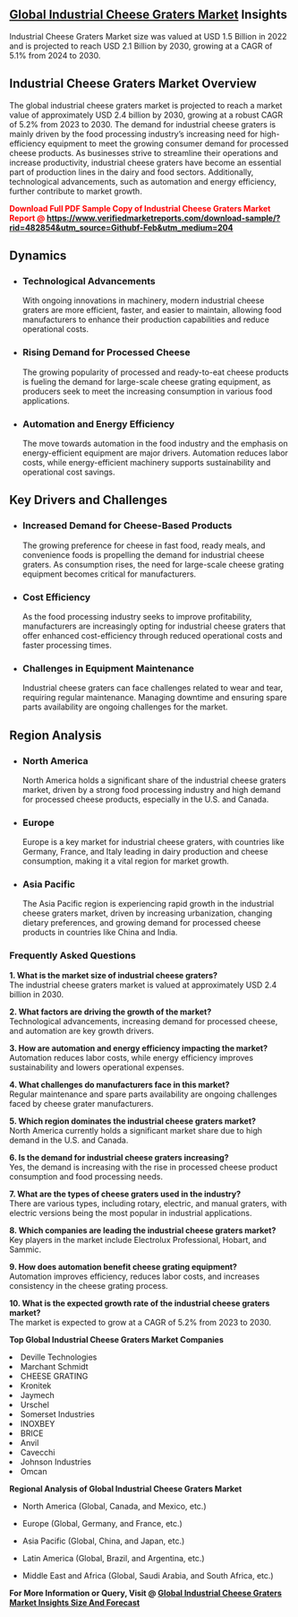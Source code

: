 <h2><a href="https://www.verifiedmarketreports.com/download-sample/?rid=482854&amp;utm_source=Githubf&amp;utm_medium=204" target="_blank">Global Industrial Cheese Graters Market</a> Insights</h2><p>Industrial Cheese Graters Market size was valued at USD 1.5 Billion in 2022 and is projected to reach USD 2.1 Billion by 2030, growing at a CAGR of 5.1% from 2024 to 2030.</p><p><h2>Industrial Cheese Graters Market Overview</h2> <p>The global industrial cheese graters market is projected to reach a market value of approximately USD 2.4 billion by 2030, growing at a robust CAGR of 5.2% from 2023 to 2030. The demand for industrial cheese graters is mainly driven by the food processing industry’s increasing need for high-efficiency equipment to meet the growing consumer demand for processed cheese products. As businesses strive to streamline their operations and increase productivity, industrial cheese graters have become an essential part of production lines in the dairy and food sectors. Additionally, technological advancements, such as automation and energy efficiency, further contribute to market growth.</p> <p><strong><p><span class=""><span style="color: #ff0000;"><strong>Download Full PDF Sample Copy of Industrial Cheese Graters Market Report</strong> @ </span><a href="https://www.verifiedmarketreports.com/download-sample/?rid=482854&amp;utm_source=Githubf-Feb&amp;utm_medium=204" target="_blank">https://www.verifiedmarketreports.com/download-sample/?rid=482854&amp;utm_source=Githubf-Feb&amp;utm_medium=204</a></span></p></strong></p> <h2>Dynamics</h2> <ul> <li><h3>Technological Advancements</h3>With ongoing innovations in machinery, modern industrial cheese graters are more efficient, faster, and easier to maintain, allowing food manufacturers to enhance their production capabilities and reduce operational costs.</li> <li><h3>Rising Demand for Processed Cheese</h3>The growing popularity of processed and ready-to-eat cheese products is fueling the demand for large-scale cheese grating equipment, as producers seek to meet the increasing consumption in various food applications.</li> <li><h3>Automation and Energy Efficiency</h3>The move towards automation in the food industry and the emphasis on energy-efficient equipment are major drivers. Automation reduces labor costs, while energy-efficient machinery supports sustainability and operational cost savings.</li> </ul> <h2>Key Drivers and Challenges</h2> <ul> <li><h3>Increased Demand for Cheese-Based Products</h3>The growing preference for cheese in fast food, ready meals, and convenience foods is propelling the demand for industrial cheese graters. As consumption rises, the need for large-scale cheese grating equipment becomes critical for manufacturers.</li> <li><h3>Cost Efficiency</h3>As the food processing industry seeks to improve profitability, manufacturers are increasingly opting for industrial cheese graters that offer enhanced cost-efficiency through reduced operational costs and faster processing times.</li> <li><h3>Challenges in Equipment Maintenance</h3>Industrial cheese graters can face challenges related to wear and tear, requiring regular maintenance. Managing downtime and ensuring spare parts availability are ongoing challenges for the market.</li> </ul> <h2>Region Analysis</h2> <ul> <li><h3>North America</h3>North America holds a significant share of the industrial cheese graters market, driven by a strong food processing industry and high demand for processed cheese products, especially in the U.S. and Canada.</li> <li><h3>Europe</h3>Europe is a key market for industrial cheese graters, with countries like Germany, France, and Italy leading in dairy production and cheese consumption, making it a vital region for market growth.</li> <li><h3>Asia Pacific</h3>The Asia Pacific region is experiencing rapid growth in the industrial cheese graters market, driven by increasing urbanization, changing dietary preferences, and growing demand for processed cheese products in countries like China and India.</li> </ul> <h3>Frequently Asked Questions</h3> <p><strong>1. What is the market size of industrial cheese graters?</strong><br>The industrial cheese graters market is valued at approximately USD 2.4 billion in 2030.</p> <p><strong>2. What factors are driving the growth of the market?</strong><br>Technological advancements, increasing demand for processed cheese, and automation are key growth drivers.</p> <p><strong>3. How are automation and energy efficiency impacting the market?</strong><br>Automation reduces labor costs, while energy efficiency improves sustainability and lowers operational expenses.</p> <p><strong>4. What challenges do manufacturers face in this market?</strong><br>Regular maintenance and spare parts availability are ongoing challenges faced by cheese grater manufacturers.</p> <p><strong>5. Which region dominates the industrial cheese graters market?</strong><br>North America currently holds a significant market share due to high demand in the U.S. and Canada.</p> <p><strong>6. Is the demand for industrial cheese graters increasing?</strong><br>Yes, the demand is increasing with the rise in processed cheese product consumption and food processing needs.</p> <p><strong>7. What are the types of cheese graters used in the industry?</strong><br>There are various types, including rotary, electric, and manual graters, with electric versions being the most popular in industrial applications.</p> <p><strong>8. Which companies are leading the industrial cheese graters market?</strong><br>Key players in the market include Electrolux Professional, Hobart, and Sammic.</p> <p><strong>9. How does automation benefit cheese grating equipment?</strong><br>Automation improves efficiency, reduces labor costs, and increases consistency in the cheese grating process.</p> <p><strong>10. What is the expected growth rate of the industrial cheese graters market?</strong><br>The market is expected to grow at a CAGR of 5.2% from 2023 to 2030.</p> </p><p><strong>Top Global Industrial Cheese Graters Market Companies</strong></p><div data-test-id=""><p><li>Deville Technologies</li><li> Marchant Schmidt</li><li> CHEESE GRATING</li><li> Kronitek</li><li> Jaymech</li><li> Urschel</li><li> Somerset Industries</li><li> INOXBEY</li><li> BRICE</li><li> Anvil</li><li> Cavecchi</li><li> Johnson Industries</li><li> Omcan</li></p><div><strong>Regional Analysis of&nbsp;Global Industrial Cheese Graters Market</strong></div><ul><li dir="ltr"><p dir="ltr">North America&nbsp;(Global, Canada, and Mexico, etc.)</p></li><li dir="ltr"><p dir="ltr">Europe (Global, Germany, and France, etc.)</p></li><li dir="ltr"><p dir="ltr">Asia Pacific&nbsp;(Global, China, and Japan, etc.)</p></li><li dir="ltr"><p dir="ltr">Latin America&nbsp;(Global, Brazil, and Argentina, etc.)</p></li><li dir="ltr">Middle East and Africa&nbsp;(Global, Saudi Arabia, and South Africa, etc.)</li></ul><p><strong>For More Information or Query, Visit @&nbsp;</strong><strong><a href="https://www.verifiedmarketreports.com/product/industrial-cheese-graters-market/?utm_source=Githubf&amp;utm_medium=204" target="_blank">Global Industrial Cheese Graters Market Insights Size And Forecast</a></strong></p></div>
